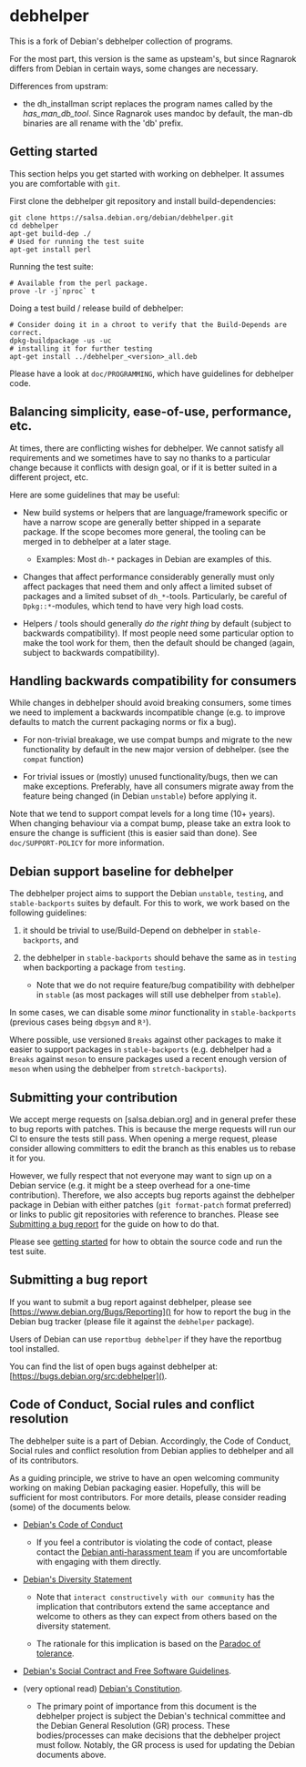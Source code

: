 # debhelper

This is a fork of Debian's debhelper collection of programs.

For the most part, this version is the same as upsteam's, but since
Ragnarok differs from Debian in certain ways, some changes are necessary.

Differences from upstram:

* the dh_installman script replaces the program names called by the
*has_man_db_tool*. Since Ragnarok uses mandoc by default, the man-db
binaries are all rename with the 'db' prefix.


## Getting started

This section helps you get started with working on debhelper.  It
assumes you are comfortable with `git`.

First clone the debhelper git repository and install build-dependencies:

    git clone https://salsa.debian.org/debian/debhelper.git
    cd debhelper
    apt-get build-dep ./
    # Used for running the test suite
    apt-get install perl

Running the test suite:

    # Available from the perl package.
    prove -lr -j`nproc` t


Doing a test build / release build of debhelper:

    # Consider doing it in a chroot to verify that the Build-Depends are correct.
    dpkg-buildpackage -us -uc
    # installing it for further testing
    apt-get install ../debhelper_<version>_all.deb


Please have a look at `doc/PROGRAMMING`, which have guidelines for
debhelper code.


## Balancing simplicity, ease-of-use, performance, etc.

At times, there are conflicting wishes for debhelper.  We cannot
satisfy all requirements and we sometimes have to say no thanks to a
particular change because it conflicts with design goal, or if it is
better suited in a different project, etc.

Here are some guidelines that may be useful:

 * New build systems or helpers that are language/framework specific
   or have a narrow scope are generally better shipped in a separate
   package.  If the scope becomes more general, the tooling can be
   merged in to debhelper at a later stage.

   * Examples: Most `dh-*` packages in Debian are examples of this.

 * Changes that affect performance considerably generally must only
   affect packages that need them and only affect a limited subset of
   packages and a limited subset of `dh_*`-tools.  Particularly, be
   careful of `Dpkg::*`-modules, which tend to have very high load
   costs.

 * Helpers / tools should generally *do the right thing* by default
   (subject to backwards compatibility).  If most people need some
   particular option to make the tool work for them, then the default
   should be changed (again, subject to backwards compatibility).


## Handling backwards compatibility for consumers

While changes in debhelper should avoid breaking consumers, some times
we need to implement a backwards incompatible change (e.g. to improve
defaults to match the current packaging norms or fix a bug).

  * For non-trivial breakage, we use compat bumps and migrate to the new
    functionality by default in the new major version of debhelper.
    (see the `compat` function)

  * For trivial issues or (mostly) unused functionality/bugs, then we
    can make exceptions.  Preferably, have all consumers migrate away
    from the feature being changed (in Debian `unstable`) before
    applying it.

Note that we tend to support compat levels for a long time (10+
years).  When changing behaviour via a compat bump, please take an
extra look to ensure the change is sufficient (this is easier said
than done).  See `doc/SUPPORT-POLICY` for more information.

## Debian support baseline for debhelper

The debhelper project aims to support the Debian `unstable`,
`testing`, and `stable-backports` suites by default.  For this to work,
we work based on the following guidelines:

  1) it should be trivial to use/Build-Depend on debhelper in
     `stable-backports`, and
  2) the debhelper in `stable-backports` should behave the same as
     in `testing` when backporting a package from `testing`.

     * Note that we do not require feature/bug compatibility with
       debhelper in `stable` (as most packages will still use
       debhelper from `stable`).

In some cases, we can disable some *minor* functionality in
`stable-backports` (previous cases being `dbgsym` and `R³`).

Where possible, use versioned `Breaks` against other packages to
make it easier to support packages in `stable-backports`
(e.g. debhelper had a `Breaks` against `meson` to ensure packages
used a recent enough version of `meson` when using the debhelper
from `stretch-backports`).

## Submitting your contribution

We accept merge requests on [salsa.debian.org] and in general prefer
these to bug reports with patches.  This is because the merge requests
will run our CI to ensure the tests still pass.  When opening a merge
request, please consider allowing committers to edit the branch as
this enables us to rebase it for you.

However, we fully respect that not everyone may want to sign up on a
Debian service (e.g. it might be a steep overhead for a one-time
contribution).  Therefore, we also accepts bug reports against the
debhelper package in Debian with either patches (`git format-patch`
format preferred) or links to public git repositories with reference
to branches.  Please see [Submitting a bug
report](#submitting-a-bug-report) for the guide on how to do that.

Please see [getting started](#getting-started) for how to obtain the
source code and run the test suite.

[salsa]: https://salsa.debian.org/debian/debhelper


## Submitting a bug report

If you want to submit a bug report against debhelper, please see
[https://www.debian.org/Bugs/Reporting]() for how to report the bug in the
Debian bug tracker (please file it against the `debhelper` package).

Users of Debian can use `reportbug debhelper` if they have the
reportbug tool installed.

You can find the list of open bugs against debhelper at:
[https://bugs.debian.org/src:debhelper]().


## Code of Conduct, Social rules and conflict resolution

The debhelper suite is a part of Debian. Accordingly, the Code of
Conduct, Social rules and conflict resolution from Debian applies to
debhelper and all of its contributors.

As a guiding principle, we strive to have an open welcoming community
working on making Debian packaging easier.  Hopefully, this will be
sufficient for most contributors.  For more details, please consider
reading (some) of the documents below.


 * [Debian's Code of Conduct](https://www.debian.org/code_of_conduct)

   * If you feel a contributor is violating the code of contact, please
     contact the [Debian anti-harassment team](https://wiki.debian.org/AntiHarassment)
     if you are uncomfortable with engaging with them directly.

 * [Debian's Diversity Statement](https://www.debian.org/intro/diversity)

   * Note that `interact constructively with our community` has the
     implication that contributors extend the same acceptance and
     welcome to others as they can expect from others based on the
     diversity statement.

   * The rationale for this implication is based on the
     [Paradoc of tolerance](https://en.wikipedia.org/wiki/Paradox_of_tolerance).
     

 * [Debian's Social Contract and Free Software Guidelines](https://www.debian.org/social_contract).

 * (very optional read) [Debian's Constitution](https://www.debian.org/devel/constitution).

   * The primary point of importance from this document is the
     debhelper project is subject the Debian's technical committee and
     the Debian General Resolution (GR) process.  These
     bodies/processes can make decisions that the debhelper project
     must follow.  Notably, the GR process is used for updating the
     Debian documents above.
